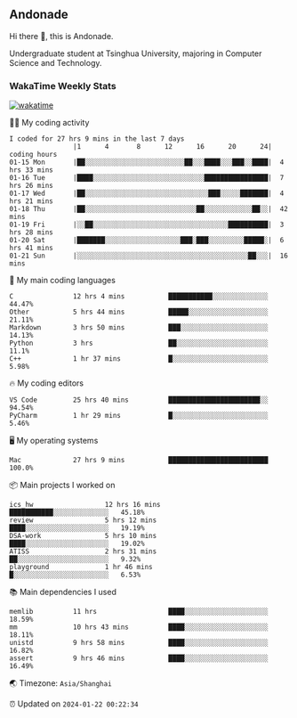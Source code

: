 ## Andonade

Hi there 👋, this is Andonade.

Undergraduate student at Tsinghua University, majoring in Computer Science and Technology.

### WakaTime Weekly Stats

[![wakatime](https://wakatime.com/badge/user/018bd8cc-ca3d-4a3e-a11d-74879d0e0c99.svg)](https://wakatime.com/@018bd8cc-ca3d-4a3e-a11d-74879d0e0c99)

🧑‍💻 My coding activity 

```text
I coded for 27 hrs 9 mins in the last 7 days
          		|1      4       8      12      16      20      24|	coding hours
01-15 Mon		|██░░░░░░░░░░░░░░░░░░░░░░░░░██░░░████░░░███░░████|	4 hrs 33 mins
01-16 Tue		|████░░░░░░░░░░░░░░░░░░░░░░░░░░░░████████████████|	7 hrs 26 mins
01-17 Wed		|██░░░░░░░░░░░░░░░░░░░░░░░░░░░░░░░███░░░░░███████|	4 hrs 21 mins
01-18 Thu		|██░░░░░░░░░░░░░░░░░░░░░░░░░░░░██░░░░░░░░░░░░██░░|	42 mins
01-19 Fri		|░░██░░░░░░░░░░░░░░░░░░░░░░░░░░░░░░░░░░██████████|	3 hrs 28 mins
01-20 Sat		|███████░░░░░░░░░░░░░░░░░░░███░███░░░░░░░░░█████░|	6 hrs 41 mins
01-21 Sun		|░░░░░░░░░░░░░░░░░░░░░░░░░░░░░░░░░░░░░░░░░░░██░░░|	16 mins
```

🌱 My main coding languages 

```text
C              	12 hrs 4 mins       	███████████░░░░░░░░░░░░░░	44.47%
Other          	5 hrs 44 mins       	█████░░░░░░░░░░░░░░░░░░░░	21.11%
Markdown       	3 hrs 50 mins       	███░░░░░░░░░░░░░░░░░░░░░░	14.13%
Python         	3 hrs               	██░░░░░░░░░░░░░░░░░░░░░░░	11.1%
C++            	1 hr 37 mins        	█░░░░░░░░░░░░░░░░░░░░░░░░	5.98%
```

🔥 My coding editors 

```text
VS Code        	25 hrs 40 mins      	███████████████████████░░	94.54%
PyCharm        	1 hr 29 mins        	█░░░░░░░░░░░░░░░░░░░░░░░░	5.46%
```

🖥️ My operating systems 

```text
Mac            	27 hrs 9 mins       	█████████████████████████	100.0%
```

📦 Main projects I worked on 

```text
ics_hw              	12 hrs 16 mins      	███████████░░░░░░░░░░░░░░	45.18%
review              	5 hrs 12 mins       	████░░░░░░░░░░░░░░░░░░░░░	19.19%
DSA-work            	5 hrs 10 mins       	████░░░░░░░░░░░░░░░░░░░░░	19.02%
ATISS               	2 hrs 31 mins       	██░░░░░░░░░░░░░░░░░░░░░░░	9.32%
playground          	1 hr 46 mins        	█░░░░░░░░░░░░░░░░░░░░░░░░	6.53%
```

📚 Main dependencies I used 

```text
memlib         	11 hrs              	████░░░░░░░░░░░░░░░░░░░░░	18.59%
mm             	10 hrs 43 mins      	████░░░░░░░░░░░░░░░░░░░░░	18.11%
unistd         	9 hrs 58 mins       	████░░░░░░░░░░░░░░░░░░░░░	16.82%
assert         	9 hrs 46 mins       	████░░░░░░░░░░░░░░░░░░░░░	16.49%
```

🌏 Timezone: `Asia/Shanghai`

⏰ Updated on `2024-01-22 00:22:34`
